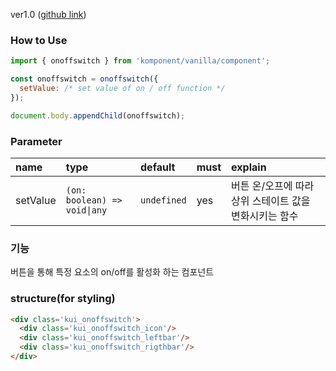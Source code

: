 ver1.0 ([github link](https://github.com/Komponent1/Komponent/tree/master/Vanilla/app/srcs/components/onoffswitch))

### How to Use

~~~javascript
import { onoffswitch } from 'komponent/vanilla/component';

const onoffswitch = onoffswitch({
  setValue: /* set value of on / off function */
});

document.body.appendChild(onoffswitch);
~~~

### Parameter

|name|type|default|must|explain|
|:---|:---|:---|:---|:---|
|setValue|`(on: boolean) => void\|any`|`undefined`|yes|버튼 온/오프에 따라 상위 스테이트 값을 변화시키는 함수|


### 기능
버튼을 통해 특정 요소의 on/off를 활성화 하는 컴포넌트

### structure(for styling)
```html
<div class='kui_onoffswitch'>
  <div class='kui_onoffswitch_icon'/>
  <div class='kui_onoffswitch_leftbar'/>
  <div class='kui_onoffswitch_rigthbar'/>
</div>

```